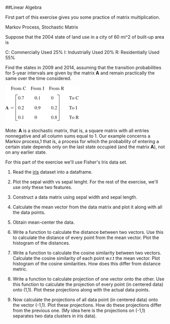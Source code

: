 ##Linear Algebra

First part of this exercise gives you some practice of matrix multiplication.

Markov Process, Stochastic Matrix

Suppose that the 2004 state of land use in a city of 60 mi^2 of built-up area is

C: Commercially Used 25%
I: Industrially Used 20%
R: Residentially Used 55%

Find the states in 2009 and 2014, assuming that the transition probabilities for 5-year intervals are given by the matrix **A** and remain practically the same over the time considered.

![](images/transition_matix_A.png)

Mote: **A** is a stochastic matrix, that is, a square matrix with all entries nonnegative and all column sums equal to 1. Our example concerns a Markov process,1 that is, a process for which the probability of entering a certain state depends only on the last state occupied (and the matrix **A**), not on any earlier state.



For this part of the exercise we'll use Fisher's Iris data set.

1. Read the [iris](data/iris.txt) dataset into a dataframe.

2. Plot the sepal width vs sepal lenght. For the rest of the exercise, we'll use only these two features.

3. Construct a data matrix using sepal width and sepal length.

4. Calculate the mean vector from the data matrix and plot it along with all the data points.

5. Obtain mean-center the data.

6. Write a function to calculate the distance between two vectors. Use this to calculate the distance of every point from the mean vector. Plot the histogram of the distances.

7. Write a function to calculate the cosine similarity between two vectors. Calculate the cosine similarity of each point w.r.t the mean vector. Plot histogram of the cosine similarities. How does this differ from distance metric.

8. Write a function to calculate projection of one vector onto the other. Use this function to calculate the projection of every point (in centered data)  onto (1,1). Plot these projections along with the actual data points.

9. Now calculate the projections of all data point (in centered data) onto the vector (-1,1). Plot these projections. How do these projections differ from the previous one. (My idea here is the projections on (-1,1) separates two data clusters in iris data).
